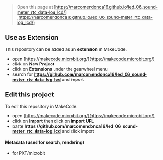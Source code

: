 
> Open this page at [https://marcomendonca16.github.io/led_06_sound-meter_rtc_data-log_lcd/](https://marcomendonca16.github.io/led_06_sound-meter_rtc_data-log_lcd/)

## Use as Extension

This repository can be added as an **extension** in MakeCode.

* open [https://makecode.microbit.org/](https://makecode.microbit.org/)
* click on **New Project**
* click on **Extensions** under the gearwheel menu
* search for **https://github.com/marcomendonca16/led_06_sound-meter_rtc_data-log_lcd** and import

## Edit this project

To edit this repository in MakeCode.

* open [https://makecode.microbit.org/](https://makecode.microbit.org/)
* click on **Import** then click on **Import URL**
* paste **https://github.com/marcomendonca16/led_06_sound-meter_rtc_data-log_lcd** and click import

#### Metadata (used for search, rendering)

* for PXT/microbit
<script src="https://makecode.com/gh-pages-embed.js"></script><script>makeCodeRender("{{ site.makecode.home_url }}", "{{ site.github.owner_name }}/{{ site.github.repository_name }}");</script>
